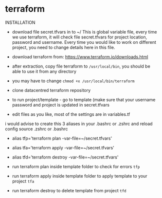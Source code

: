 # terraform

INSTALLATION

- download file secret.tfvars in to ~/ This is global variable file, every time we use terraform, it will check file secret.tfvars for project location, password and username. Every time you would like to work on different project, you need to change details here in this file.

- download terraform from: https://www.terraform.io/downloads.html

- after extraction, copy file terraform to `/usr/local/bin`, you should be able to use it from any directory

- you may have to change `chmod +x /usr/local/bin/terraform`

- clone datacentred terraform repository

- to run project/template - go to template (make sure that your username password and project is updated in secret.tfvars

- edit files as you like, most of the settings are in variables.tf

i would advise to create this 3 aliases in your .bashrc or .zshrc and reload config source .zshrc or .bashrc

- alias tfp='terraform plan -var-file=~/secret.tfvars'
- alias tfa='terraform apply -var-file=~/secret.tfvars'
- alias tfd='terraform destroy -var-file=~/secret.tfvars'

- run terraform plan inside template folder to check for errors                    `tfp`
- run terraform apply inside template folder to apply template to your project     `tfa`
- run terraform destroy to delete template from project                            `tfd`
